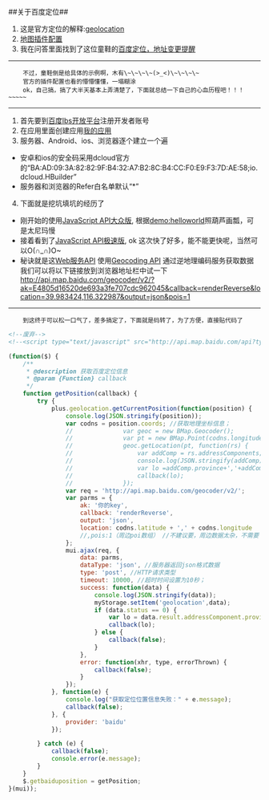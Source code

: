 ##关于百度定位##
1. 这是官方定位的解释:[geolocation](http://www.dcloud.io/docs/api/zh_cn/geolocation.shtml#plus.geolocation.getCurrentPosition)
2. [地图插件配置](http://ask.dcloud.net.cn/docs/#http://ask.dcloud.net.cn/article/29)
3. 我在问答里面找到了这位童鞋的[百度定位，地址变更提醒](http://ask.dcloud.net.cn/article/219)
***
		不过，童鞋倒是给具体的示例啊，木有\~\~\~\~(>_<)\~\~\~\~
        官方的插件配置也看的懵懵懂懂，一塌糊涂
		ok，自己搞，搞了大半天基本上弄清楚了，下面就总结一下自己的心血历程吧！！！~~~~~
***
1. 首先要到[百度lbs开放平台](http://developer.baidu.com/map/)注册开发者账号
2. 在应用里面创建应用[我的应用](http://lbsyun.baidu.com/apiconsole/key)
3. 服务器、Android、ios、浏览器逐个建立一个遍
  - 安卓和ios的安全码采用dcloud官方的“BA:AD:09:3A:82:82:9F:B4:32:A7:B2:8C:B4:CC:F0:E9:F3:7D:AE:58;io.dcloud.HBuilder”
  - 服务器和浏览器的Refer白名单默认“*”
4. 下面就是挖坑填坑的经历了
  - 刚开始的使用[JavaScript API大众版](http://developer.baidu.com/map/index.php?title=jspopular), 根据[demo:helloworld](http://developer.baidu.com/map/index.php?title=jspopular/guide/helloworld)照葫芦画瓢，可是太尼玛慢
  - 接着看到了[JavaScript API极速版](http://developer.baidu.com/map/index.php?title=jsextreme), ok 这次快了好多，能不能更快呢，当然可以O(∩_∩)O~
  - 秘诀就是这[Web服务API](http://developer.baidu.com/map/index.php?title=webapi)
  使用[Geocoding API](http://developer.baidu.com/map/index.php?title=webapi/guide/webservice-geocoding#7..E9.80.86.E5.9C.B0.E7.90.86.E7.BC.96.E7.A0.81.E6.9C.8D.E5.8A.A1)
  通过逆地理编码服务获取数据
  我们可以将以下链接放到浏览器地址栏中试一下
  http://api.map.baidu.com/geocoder/v2/?ak=E4805d16520de693a3fe707cdc962045&callback=renderReverse&location=39.983424,116.322987&output=json&pois=1
***
		到这终于可以松一口气了，差多搞定了，下面就是码转了，为了方便，直接贴代码了

```html
<!--废弃-->
<!--<script type="text/javascript" src="http://api.map.baidu.com/api?type=quick&ak=你的key&v=1.0"></script>-->
```

```javascript
(function($) {
	/**
	 * @description 获取百度定位信息
	 * @param {Function} callback
	 */
	function getPosition(callback) {
		try {
			plus.geolocation.getCurrentPosition(function(position) {
				console.log(JSON.stringify(position));
				var codns = position.coords; //获取地理坐标信息；
				//				var geoc = new BMap.Geocoder();
				//				var pt = new BMap.Point(codns.longitude, codns.latitude);
				//				geoc.getLocation(pt, function(rs) {
				//					var addComp = rs.addressComponents;
				//					console.log(JSON.stringify(addComp));
				//					var lo =addComp.province+','+addComp.city;
				//					callback(lo);
				//				});
				var req = 'http://api.map.baidu.com/geocoder/v2/';
				var parms = {
					ak: '你的key',
					callback: 'renderReverse',
					output: 'json',
					location: codns.latitude + ',' + codns.longitude
                    //,pois:1（周边poi数组） //不建议要，周边数据太杂，不需要
				};
				mui.ajax(req, {
					data: parms,
					dataType: 'json', //服务器返回json格式数据
					type: 'post', //HTTP请求类型
					timeout: 10000, //超时时间设置为10秒；
					success: function(data) {
						console.log(JSON.stringify(data));
						myStorage.setItem('geolocation',data);
						if (data.status == 0) {
							var lo = data.result.addressComponent.province + ',' + data.result.addressComponent.city;
							callback(lo);
						} else {
							callback(false);
						}
					},
					error: function(xhr, type, errorThrown) {
						callback(false);
					}
				});
			}, function(e) {
				console.log("获取定位位置信息失败：" + e.message);
				callback(false);
			}, {
				provider: 'baidu'
			});

		} catch (e) {
			callback(false);
			console.error(e.message);
		}
	}
	$.getbaiduposition = getPosition;
}(mui));
```